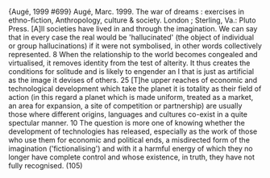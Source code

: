 ﻿{Augé, 1999 #699}
Augé, Marc. 1999. The war of dreams : exercises in ethno-fiction, Anthropology, culture & society. London ; Sterling, Va.: Pluto Press.
[A]ll societies have lived in and through the imagination. We can say that in every case the real would be 'hallucinated' (the object of individual or group hallucinations) if it were not symbolised, in other words collectively represented. 8
When the relationship to the world becomes congealed and virtualised, it removes identity from the test of alterity. It thus creates the conditions for solitude and is likely to engender an I that is just as artificial as the image it devises of others. 25
[T]he upper reaches of economic and technological development which take the planet it is totality as their field of action (in this regard a planet which is made uniform, treated as a market, an area for expansion, a site of competition or partnership) are usually those where different origins, languages and cultures co-exist in a quite spectular manner. 10
The question is more one of knowing  whether the development of technologies has released, especially as the work of those who use them for economic and political ends, a misdirected form of the imagination ('fictionalising') and with it a harmful energy of which they no longer have complete control and whose existence, in truth, they have not fully recognised. (105)
